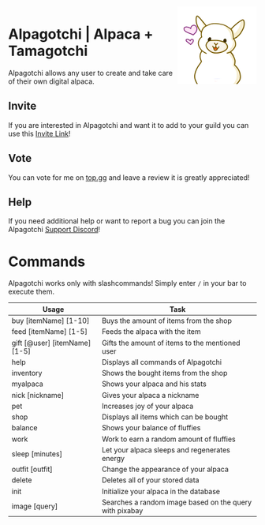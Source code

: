 <img align="right" src="src/main/resources/assets/avatar.png" alt="Avatar"/>

# Alpagotchi | Alpaca + Tamagotchi

Alpagotchi allows any user to create and take care of their own digital alpaca.

## Invite
If you are interested in Alpagotchi and want it to add to your guild you can use this [Invite Link](https://discord.com/oauth2/authorize?client_id=780910199875567616&permissions=2147798080&scope=bot%20applications.commands)!

## Vote 
You can vote for me on [top.gg](https://top.gg/bot/780910199875567616/vote) and leave a review it is greatly appreciated!

## Help
If you need additional help or want to report a bug you can join the Alpagotchi [Support Discord](https://discord.gg/DXtYyzGhXR)!

# Commands
Alpagotchi works only with slashcommands! Simply enter `/` in your bar to execute them.

| Usage        | Task           | 
| -------------| ---------------| 
| buy [itemName] [1-10] | Buys the amount of items from the shop |
| feed [itemName] [1-5] | Feeds the alpaca with the item |
| gift [@user] [itemName] [1-5] | Gifts the amount of items to the mentioned user |
| help | Displays all commands of Alpagotchi |
| inventory | Shows the bought items from the shop |
| myalpaca | Shows your alpaca and his stats |
| nick [nickname] | Gives your alpaca a nickname |
| pet | Increases joy of your alpaca |
| shop | Displays all items which can be bought |
| balance | Shows your balance of fluffies |
| work | Work to earn a random amount of fluffies |
| sleep [minutes] | Let your alpaca sleeps  and regenerates energy |
| outfit [outfit] | Change the appearance of your alpaca |
| delete | Deletes all of your stored data |
| init | Initialize your alpaca in the database |
| image [query] | Searches a random image based on the query with pixabay |
